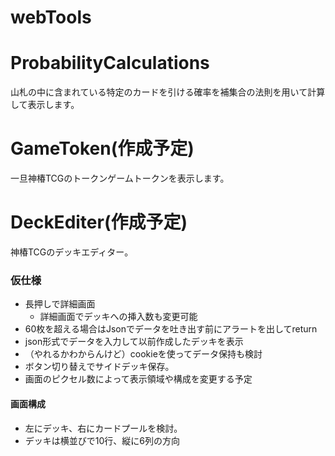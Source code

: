 # webTools

# ProbabilityCalculations
山札の中に含まれている特定のカードを引ける確率を補集合の法則を用いて計算して表示します。

# GameToken(作成予定)
一旦神椿TCGのトークンゲームトークンを表示します。

# DeckEditer(作成予定)
神椿TCGのデッキエディター。

### 仮仕様

- 長押しで詳細画面
  - 詳細画面でデッキへの挿入数も変更可能
- 60枚を超える場合はJsonでデータを吐き出す前にアラートを出してreturn
- json形式でデータを入力して以前作成したデッキを表示
- （やれるかわからんけど）cookieを使ってデータ保持も検討
- ボタン切り替えでサイドデッキ保存。
- 画面のピクセル数によって表示領域や構成を変更する予定

#### 画面構成
- 左にデッキ、右にカードプールを検討。
- デッキは横並びで10行、縦に6列の方向